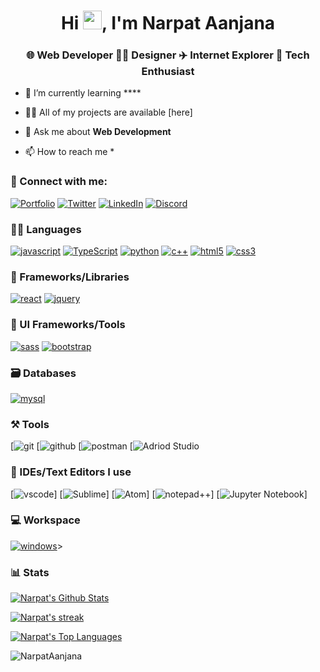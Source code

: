 <!--
<h1 align="center">Hi <img src="https://raw.githubusercontent.com/MartinHeinz/MartinHeinz/master/wave.gif" width="40" height="40">, I'm Narpat Aanjana</h1>
 <h3  align="center">An undergraduate student, tech enthusiast and  learner</h3>
<img width="350" padding-top="500" align="right" alt="Github" src="https://user-images.githubusercontent.com/48678280/88862734-4903af80-d201-11ea-968b-9c939d88a37c.gif" />
<h2>HELLO, I’m Narpat Aanjana </h2>
<h3>B.Tech CS Student</h3>
<h3>I’m Interested in coding and playing with computer ...</h3>
<h3>I Am working on UX/UI Design   </h3>
<h3>interested in web development </h3>
<h3> Now Doing Internship At IT Universe</h3>

<h2>📫 How to reach me ... </h2>
 <h3>Gmail -www.narpatanjana0@gmail.com</h3> 
<h3>Linkdin -www.linkedin.com/in/narpat-aanjana-84377620b/</h3> 
<h3>website -https://1194o.wordpress.com/</h3>
<h3>Leetcode -www.leetcode.com/Narpat/</h3>
 

   
    
   <p align="right">  <img src="https://komarev.com/ghpvc/?username=NarpatAanjana&label=Profile%20views&color=0e75b6&style=flat" alt="NarpatAanjana" /> </p
  <p align="left">
  <img width="140" src="https://user-images.githubusercontent.com/6661165/91657958-61b4fd00-eb00-11ea-9def-dc7ef5367e34.png" />  
  <h2 align="left">GitHub Profile Trophy</h2>
  <p align="center">**************🏆**************</p>
  </p>
 

<p align="center">  <a href="https://github.com/ryo-ma/github-profile-trophy"><img src="https://github-profile-trophy.vercel.app/?username=NarpatAanjana" alt="NarpatAanjana" /></a> </p>


<h2> ## 🚀 Languages and Tools: </h2>

[![javascript](https://img.shields.io/badge/JavaScript-323330?style=for-the-badge&logo=javascript&logoColor=F7DF1E)](https://itsrakesh.co)
[![TypeScript](https://img.shields.io/badge/TypeScript-007ACC?style=for-the-badge&logo=typescript&logoColor=white)](https://itsrakesh.co)
[![python](https://img.shields.io/badge/Python-FFD43B?style=for-the-badge&logo=python&logoColor=darkgreen)](https://itsrakesh.co)
[![java](https://img.shields.io/badge/Java-ED8B00?style=for-the-badge&logo=java&logoColor=white)](https://itsrakesh.co)
[![c++](https://img.shields.io/badge/C%2B%2B-00599C?style=for-the-badge&logo=c%2B%2B&logoColor=white)](https://itsrakesh.co)
[![html5](https://img.shields.io/badge/HTML5-E34F26?style=for-the-badge&logo=html5&logoColor=white)](https://itsrakesh.co)
[![css3](https://img.shields.io/badge/CSS3-1572B6?style=for-the-badge&logo=css3&logoColor=white)](https://itsrakesh.co)
[![plsql](https://img.shields.io/badge/PLSQL-F80000?style=for-the-badge&logo=oracle&logoColor=black)](https://itsrakesh.co)
[![sqlite](https://img.shields.io/badge/SQLite-07405E?style=for-the-badge&logo=sqlite&logoColor=white)](https://itsrakesh.co)
</br>
<p align="left"> 
 
<a href="https://www.w3schools.in/c-tutorial/" target="_blank"> <img src="https://raw.githubusercontent.com/devicons/devicon/master/icons/c/c-original.svg" alt="C" width="50" height="50"/> </a>
<a href="https://www.w3schools.com/cpp/" target="_blank"> <img src="https://raw.githubusercontent.com/devicons/devicon/master/icons/cplusplus/cplusplus-original.svg" alt="cplusplus" width="50" height="50"/> </a>  
 <a href="https://www.w3.org/html/" target="_blank"> <img src="https://raw.githubusercontent.com/devicons/devicon/master/icons/html5/html5-original-wordmark.svg" alt="html5" width="50" height="50"/> </a>
<a href="https://www.w3schools.com/css/" target="_blank"> <img src="https://raw.githubusercontent.com/devicons/devicon/master/icons/css3/css3-original-wordmark.svg" alt="css3" width="50" height="50"/> </a>
 </br>
 </br>
 <a href="https://git-scm.com/" target="_blank"> <img src="https://www.vectorlogo.zone/logos/git-scm/git-scm-icon.svg" alt="git" width="50" height="50"/> </a>
<a href="https://www.linux.org/" target="_blank"> <img src="https://raw.githubusercontent.com/devicons/devicon/master/icons/linux/linux-original.svg" alt="linux" width="50" height="50"/> </a>
<a href="https://www.figma.com/" target="_blank"> <img src="https://raw.githubusercontent.com/devicons/devicon/master/icons/figma/figma-original.svg" alt="figma" width="50"
 height="50"/> </a>
 <a href="https://www.wordpress.com/" target="_blank"> <img src="https://raw.githubusercontent.com/devicons/devicon/master/icons/wordpress/wordpress-original.svg" alt="wordpress" width="50" height="50"/> </a>
 <a href="https://github.com/" target="_blank"> <img src="https://www.vectorlogo.zone/logos/github/github-icon.svg" alt="github" width="50" height="50"/> </a>

<br/>

## 📊 My Github Stats
<p>

<a href="https://github.com/NarpatAanjana/github-readme-stats"><img alt="Narpat's Github Stats" src="https://github-readme-stats.vercel.app/api?username=NarpatAanjana&show_icons=true&count_private=true&theme=react&hide_border=true&bg_color=0D1117" /></a>

 <p>
<a href="https://github.com/NarpatAanjana/github-readme-stats"><img alt="Narpat's Top Languages" src="https://github-readme-stats.vercel.app/api/top-langs/?username=NarpatAanjana&langs_count=8&count_private=true&layout=compact&theme=react&hide_border=true&bg_color=0D1117" /></a></p>
   <br/>
 <p>
 <a href="https://github.com/NarpatAanjana/github-readme-streak-stats">
           <img title="🔥 Get streak stats for your profile at git.io/streak-stats" alt="Narpat's streak" src="https://github-readme-streak-stats.herokuapp.com/?user=NarpatAanjana&theme=black-ice&hide_border=true&stroke=0000&background=060A0CD0"/>
    </a>
</p>
</p>
<br/>

<a href="https://github.com/NarpatAanjana/github-readme-activity-graph"><img alt="Narpat's Activity Graph" src="https://activity-graph.herokuapp.com/graph?username=NarpatAanjana&bg_color=0D1117&color=5BCDEC&line=5BCDEC&point=FFFFFF&hide_border=true" /></a>
</p>
</p>

### Conect with me: 
<p align="left">
<a href="https://linkedin.com/in/narpat-aanjana-84377620b" target="blank"><img align="center" src="https://raw.githubusercontent.com/rahuldkjain/github-profile-readme-generator/master/src/images/icons/Social/linked-in-alt.svg" alt="Narpat Aanjana" height="30" width="40" /></a>
<a href="https://www.codechef.com/users/narpatanjana0" target="blank"><img align="center" src="https://cdn.jsdelivr.net/npm/simple-icons@3.1.0/icons/codechef.svg" alt="Narpat Aanjana" height="30" width="40" /></a>
<a href="https://www.hackerrank.com/narpatanjana0" target="blank"><img align="center" src="https://raw.githubusercontent.com/rahuldkjain/github-profile-readme-generator/master/src/images/icons/Social/hackerrank.svg" alt="Narpat Aanjana" height="30" width="40" /></a>
<a href="https://codeforces.com/profile/narpat" target="blank"><img align="center" src="https://cdn.jsdelivr.net/npm/simple-icons@3.0.1/icons/codeforces.svg" alt="Narpat Aanjana" height="30" width="40" /></a>
<a href="https://leetcode.com/Narpat/" target="blank"><img align="center" src="https://raw.githubusercontent.com/rahuldkjain/github-profile-readme-generator/master/src/images/icons/Social/leet-code.svg" alt="Narpat Aanjana" height="30" width="40" /></a>
<a href="https://auth.geeksforgeeks.org/user/narpatanjana0/" target="blank"><img align="center" src="https://raw.githubusercontent.com/rahuldkjain/github-profile-readme-generator/master/src/images/icons/Social/geeks-for-geeks.svg" alt="tanmay777leon" height="30" width="40" /></a>
 
 
</p>
    
NarpatAanjana is a â¨ special â¨ repository because its `README.md` (this file) appears on your GitHub profile.
You can click the Preview link to take a look at your changes.


 [![p1.png](https://i.postimg.cc/k5LjD1TD/p1.png)](https://postimg.cc/mcN35wfG)

[![ff.jpg](https://i.postimg.cc/QdCdttWK/ff.jpg)](https://postimg.cc/NKhcCQDQ)

 <p align="right">
 <img src="https://user-images.githubusercontent.com/86047565/209903175-e7847e93-eb6e-4755-9fc2-3f7001c80e8e.gif">
 </p>

<a href="https://github.com/NarpatAanjana/github-readme-activity-graph"><img alt="Narpat's Activity Graph" src="https://activity-graph.herokuapp.com/graph?username=NarpatAanjana&bg_color=0D1117&color=5BCDEC&line=5BCDEC&point=FFFFFF&hide_border=true" /></a>


### 🔝 Most used languages

<a href="https://github.com/NarpatAanjana/github-readme-stats"><img alt="Narpat's Top Languages" src="https://github-readme-stats.vercel.app/api/top-langs/?username=NarpatAanjana&langs_count=8&count_private=true&layout=compact&theme=react&hide_border=true&bg_color=0D1117" /></a>

---
 <img src="https://github-readme-streak-stats.herokuapp.com/?user=NarpatAanjana&theme=tokyonight&hide_border=true" alt="Narpat's github streak" width="48%" > 
ive)
[![plsql](https://img.shields.io/badge/PLSQL-F80000?style=for-the-badge&logo=oracle&logoColor=black)](https://narpataanjana.live)
[![sqlite](https://img.shields.io/badge/SQLite-07405E?style=for-the-badge&logo=sqlite&logoColor=white)](https://narpataanjana.live)
[![java](https://img.shields.io/badge/Java-ED8B00?style=for-the-badge&logo=java&logoColor=white)](https://narpataanjana.live)
[![nextjs](https://img.shields.io/badge/Next-black?style=for-the-badge&logo=next.js&logoColor=white)](https://narpataanjana.live)
[![nodejs](https://img.shields.io/badge/Node.js-339933?style=for-the-badge&logo=nodedotjs&logoColor=white)](https://narpataanjana.live)
[![expressjs](https://img.shields.io/badge/Express.js-000000?style=for-the-badge&logo=express&logoColor=white)](https://narpataanjana.live)
[![flask](https://img.shields.io/badge/Flask-000000?style=for-the-badge&logo=flask&logoColor=white)](https://narpataanjana.live)
[![Chakra](https://img.shields.io/badge/chakra-%234ED1C5.svg?style=for-the-badge&logo=chakraui&logoColor=white)](https://narpataanjana.live)
[![Next UI](https://img.shields.io/badge/NextUI-black?style=for-the-badge&logo=next.js&logoColor=white)](https://narpataanjana.live)
[![material ui](https://img.shields.io/badge/Material%20UI-007FFF?style=for-the-badge&logo=mui&logoColor=white)](https://narpataanjana.live)
[![mongodb](https://img.shields.io/badge/MongoDB-4EA94B?style=for-the-badge&logo=mongodb&logoColor=white)](https://narpataanjana.live)
[![Figma](https://img.shields.io/badge/firebase-ffca28?style=for-the-badge&logo=firebase&logoColor=black)
[!Adobe Illustrator](https://img.shields.io/badge/Netlify-00C7B7?style=for-the-badge&logo=netlify&logoColor=white)
[![Wordpress](https://img.shields.io/badge/vercel-%23000000.svg?style=for-the-badge&logo=vercel&logoColor=white
[![pycharm](https://img.shields.io/badge/PyCharm-000000.svg?&style=for-the-badge&logo=PyCharm&logoColor=white)]
[![intellijidea](https://img.shields.io/badge/IntelliJIDEA-000000.svg?style=for-the-badge&logo=intellij-idea&logoColor=white)]

<details>
-->


<h1 align="center">Hi <img src="https://raw.githubusercontent.com/MartinHeinz/MartinHeinz/master/wave.gif" width="30"></a>, I'm Narpat Aanjana</h1>
<h3 align="center">🌐 Web Developer 👨‍💻 Designer ✈️ Internet Explorer 🥷 Tech Enthusiast</h3>

- 🌱 I’m currently learning ****

- 👨‍💻 All of my projects are available [here]

- 💬 Ask me about **Web Development**

- 📫 How to reach me *

### 🤝 Connect with me:

[![Portfolio](https://img.shields.io/badge/Portfolio-000000?style=for-the-badge&logo=Portfolio&logoColor=white)](https://narpataanjana.live)
[![Twitter](https://img.shields.io/badge/Twitter-1DA1F2?style=for-the-badge&logo=twitter&logoColor=white)](https://twitter.com/Narpat0AAnjana)
[![LinkedIn](https://img.shields.io/badge/LinkedIn-0077B5?style=for-the-badge&logo=linkedin&logoColor=white)](https://www.linkedin.com/in/narpat-aanjana-84377620b)
[![Discord](https://img.shields.io/badge/Discord-000000?style=for-the-badge&logo=Discord&logoColor=white)](https://discord.gg/VeRQnt36KH)


  
 
 
 





### 🧑‍💻 Languages

[![javascript](https://img.shields.io/badge/JavaScript-323330?style=for-the-badge&logo=javascript&logoColor=F7DF1E)](https://narpataanjana.live)
[![TypeScript](https://img.shields.io/badge/TypeScript-007ACC?style=for-the-badge&logo=typescript&logoColor=white)](https://narpataanjana.live)
[![python](https://img.shields.io/badge/Python-FFD43B?style=for-the-badge&logo=python&logoColor=darkgreen)](https://narpataanjana.live)
[![c++](https://img.shields.io/badge/C%2B%2B-00599C?style=for-the-badge&logo=c%2B%2B&logoColor=white)](https://narpataanjana.live)
[![html5](https://img.shields.io/badge/HTML5-E34F26?style=for-the-badge&logo=html5&logoColor=white)](https://narpataanjana.live)
[![css3](https://img.shields.io/badge/CSS3-1572B6?style=for-the-badge&logo=css3&logoColor=white)](https://narpataanjana.live)

### 🧩 Frameworks/Libraries

[![react](https://img.shields.io/badge/React-20232A?style=for-the-badge&logo=react&logoColor=61DAFB)](https://narpataanjana.live)
[![jquery](https://img.shields.io/badge/jQuery-0769AD?style=for-the-badge&logo=jquery&logoColor=white)](https://narpataanjana.live)

### 💅 UI Frameworks/Tools

[![sass](https://img.shields.io/badge/Sass-CC6699?style=for-the-badge&logo=sass&logoColor=white)](https://narpataanjana.live)
[![bootstrap](https://img.shields.io/badge/Bootstrap-563D7C?style=for-the-badge&logo=bootstrap&logoColor=white)](https://narpataanjana.live)

### 🗃️ Databases

[![mysql](https://img.shields.io/badge/MySQL-005C84?style=for-the-badge&logo=mysql&logoColor=white)](https://narpataanjana.live)

### ⚒️ Tools

[![git](https://img.shields.io/badge/GIT-E44C30?style=for-the-badge&logo=git&logoColor=white)
[![github](https://img.shields.io/badge/GitHub-100000?style=for-the-badge&logo=github&logoColor=white)
[![postman](https://img.shields.io/badge/Postman-FF6C37?style=for-the-badge&logo=Postman&logoColor=white)
[![Adriod Studio](https://img.shields.io/badge/Docker-2CA5E0?style=for-the-badge&logo=docker&logoColor=white)

### 🧠 IDEs/Text Editors I use

[![vscode](https://img.shields.io/badge/Visual_Studio_Code-0078D4?style=for-the-badge&logo=visual%20studio%20code&logoColor=white)]
[![Sublime](https://img.shields.io/badge/WebStorm-000000?style=for-the-badge&logo=WebStorm&logoColor=white)]
[![Atom](https://img.shields.io/badge/Codesandbox-000000?style=for-the-badge&logo=CodeSandbox&logoColor=white)]
[![notepad++](https://img.shields.io/badge/Notepad++-90E59A.svg?style=for-the-badge&logo=notepad%2B%2B&logoColor=black)]
[![Jupyter Notebook](https://img.shields.io/badge/replit-667881?style=for-the-badge&logo=replit&logoColor=white)]

### 💻 Workspace

[![windows](https://img.shields.io/badge/Windows-0078D6?style=for-the-badge&logo=windows&logoColor=white)](https://itsrakesh.co)>


### 📊 Stats

<a href="https://github.com/NarpatAanjana/github-readme-stats"><img alt="Narpat's Github Stats" src="https://github-readme-stats.vercel.app/api?username=NarpatAanjana&show_icons=true&count_private=true&theme=react&hide_border=true&bg_color=0D1117" /></a>   

<a href="https://github.com/NarpatAanjana/github-readme-streak-stats">
           <img title="🔥 Get streak stats for your profile at git.io/streak-stats" alt="Narpat's streak" src="https://github-readme-streak-stats.herokuapp.com/?user=NarpatAanjana&theme=black-ice&hide_border=true&stroke=0000&background=060A0CD0"/>
    </a>
    
 <a href="https://github.com/NarpatAanjana/github-readme-stats"><img alt="Narpat's Top Languages" src="https://github-readme-stats.vercel.app/api/top-langs/?username=NarpatAanjana&langs_count=8&count_private=true&layout=compact&theme=react&hide_border=true&bg_color=0D1117" /></a>

 <p align="left">  <img src="https://komarev.com/ghpvc/?username=NarpatAanjana&label=Profile%20views&color=ed8d00&style=flat" alt="NarpatAanjana" /> </p>






